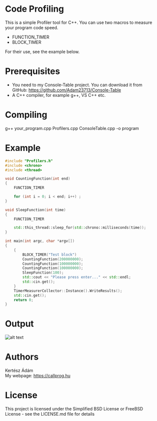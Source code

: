 # Code Profiling
This is a simple Profiler tool for C++. You can use two macros to measure your program code speed.

- FUNCTION_TIMER
- BLOCK_TIMER

For their use, see the example below.

# Prerequisites
- You need to my Console-Table project. You can download it from GitHub: https://github.com/Adam23713/Console-Table
- A C++ compiler, for example  g++, VS C++ etc.

# Compiling
g++ your_program.cpp Profilers.cpp ConsoleTable.cpp -o program

# Example
```C++
#include "Profilers.h"
#include <chrono>
#include <thread>

void CountingFunction(int end)
{
	FUNCTION_TIMER

	for (int i = 0; i < end; i++) ;
}

void SleepFunction(int time)
{
	FUNCTION_TIMER

	std::this_thread::sleep_for(std::chrono::milliseconds(time));
}

int main(int argc, char *argv[])
{
	{
		BLOCK_TIMER("Test block")
		CountingFunction(200000000);
		CountingFunction(100000000);
		CountingFunction(100000000);
		SleepFunction(100);
		std::cout << "Please press enter..." << std::endl;
		std::cin.get();
	}
	TimerMeasurerCollector::Instance().WriteResults();
	std::cin.get();
	return 0;
}
```
# Output
![alt text](https://user-images.githubusercontent.com/12465316/43267409-29be87e0-90ee-11e8-92af-19352980cd95.png)


# Authors
Kertész Ádám
<br>My webpage: https://callprog.hu
 
# License
This project is licensed under the Simplified BSD License or FreeBSD License - see the LICENSE.md file for details
